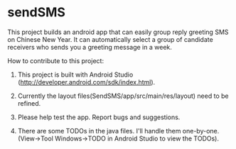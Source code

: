# sendSMS

This project builds an android app that can easily group reply greeting SMS on Chinese New Year. It can automatically select a group of candidate receivers who sends you a greeting message in a week.

How to contribute to this project:
1. This project is built with Android Studio (http://developer.android.com/sdk/index.html).

2. Currently the layout files(SendSMS/app/src/main/res/layout) need to be refined.

3. Please help test the app. Report bugs and suggestions.

4. There are some TODOs in the java files. I'll handle them one-by-one. (View->Tool Windows->TODO in Android Studio to view the TODOs). 
